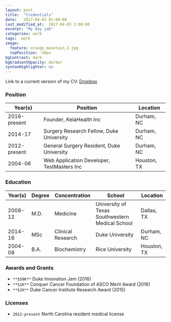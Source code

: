 ```yaml
---
layout: post
title:  "Credentials"
date:   2017-04-03 01:00:00
last_modified_at:  2017-04-03 3:00:00
excerpt: "My day job"
categories: work
tags:  work
image:
  feature: orange_mountain_2.jpg
  topPosition: -50px
bgContrast: dark
bgGradientOpacity: darker
syntaxHighlighter: no
---
```

Link to a current version of my CV: [Dropbox](https://www.dropbox.com/sh/bybn5gqc309m9pf/AAAGpTDoKFoKYtTF_9ktsAtIa?dl=0)

### Position
| Year(s)    | Position     | Location      |
| -----------| ---------    | ------------- |
| 2016-present  | Founder, KelaHealth Inc | Durham, NC |
| 2014-17 | Surgery Research Fellow, Duke University | Durham, NC |
| 2012-present | General Surgery Resident, Duke University | Durham, NC |
| 2004-06         | Web Application Developer, TestMasters Inc | Houston, TX |

### Education
| Year(s)    | Degree       | Concentration |  School | Location |
| -----------| ---------    | ------------- | --------| -------- |
| 2008-12    | M.D.         | Medicine      | University of Texas Southwestern Medical School | Dallas, TX|
| 2014-16    | MSc          | Clinical Research | Duke University | Durham, NC |
| 2004-08    | B.A.			| Biochemistry  | Rice University | Houston, TX |

### Awards and Grants
- `**$50K**` Duke Innovation Jam (2016)
- `**$1K**` Conquer Cancer Foundation of ASCO Merit Award (2016)
- `**$1K**` Duke Cancer Institute Research Award (2015)

### Licenses
- `2012-present` North Carolina resident medical license

